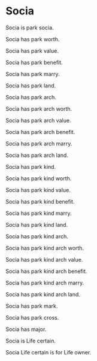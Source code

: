 # Socia

Socia is park socia.

Socia has park worth.

Socia has park value.

Socia has park benefit.

Socia has park marry.

Socia has park land.

Socia has park arch.

Socia has park arch worth.

Socia has park arch value.

Socia has park arch benefit.

Socia has park arch marry.

Socia has park arch land.

Socia has park kind.

Socia has park kind worth.

Socia has park kind value.

Socia has park kind benefit.

Socia has park kind marry.

Socia has park kind land.

Socia has park kind arch.

Socia has park kind arch worth.

Socia has park kind arch value.

Socia has park kind arch benefit.

Socia has park kind arch marry.

Socia has park kind arch land.

Socia has park mark.

Socia has park cross.

Socia has major.

Socia is Life certain.

Socia Life certain is for Life owner.